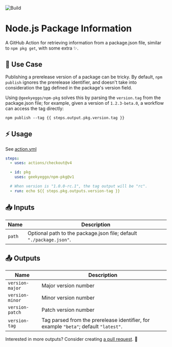 ![Build](https://github.com/GeekyEggo/parse-semver/workflows/Build/badge.svg)

# Node.js Package Information

A GitHub Action for retrieving information from a package.json file, similar to `npm pkg get`, with some extra ✨.

## 📖 Use Case

Publishing a prerelease version of a package can be tricky. By default, `npm publish` ignores the prerelease identifier, and doesn't take into consideration the [tag](https://docs.npmjs.com/cli/v10/commands/npm-publish#tag) defined in the package's version field.

Using `@geekyeggo/npm-pkg` solves this by parsing the `version.tag` from the package.json file; for example, given a version of `1.2.3-beta.0`, a workflow can access the tag directly:

```
npm publish --tag {{ steps.output.pkg.version.tag }}
```

## ⚡ Usage

See [action.yml](action.yml)

<!-- prettier-ignore-start -->
```yml
steps:
  - uses: actions/checkout@v4

  - id: pkg
    uses: geekyeggo/npm-pkg@v1

  # When version is "1.0.0-rc.1", the tag output will be "rc".
  - run: echo ${{ steps.pkg.outputs.version-tag }}
```
<!-- prettier-ignore-end -->

## 📥 Inputs

| Name   | Description                                                         |
| ------ | ------------------------------------------------------------------- |
| `path` | Optional path to the package.json file; default `"./package.json"`. |

## 📤 Outputs

| Name            | Description                                                                          |
| --------------- | ------------------------------------------------------------------------------------ |
| `version-major` | Major version number                                                                 |
| `version-minor` | Minor version number                                                                 |
| `version-patch` | Patch version number                                                                 |
| `version-tag`   | Tag parsed from the prerelease identifier, for example `"beta"`; default `"latest"`. |

Interested in more outputs? Consider creating [a pull request](https://github.com/geekyeggo/npm-pkg/compare). 💙
